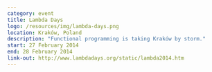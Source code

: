 ```yaml
---
category: event
title: Lambda Days
logo: /resources/img/lambda-days.png
location: Kraków, Poland
description: "Functional programming is taking Kraków by storm."
start: 27 February 2014
end: 28 February 2014
link-out: http://www.lambdadays.org/static/lambda2014.htm
---
```

